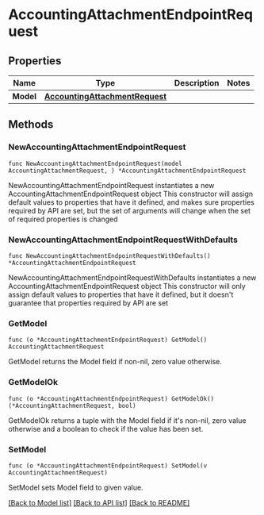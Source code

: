 # AccountingAttachmentEndpointRequest

## Properties

Name | Type | Description | Notes
------------ | ------------- | ------------- | -------------
**Model** | [**AccountingAttachmentRequest**](AccountingAttachmentRequest.md) |  | 

## Methods

### NewAccountingAttachmentEndpointRequest

`func NewAccountingAttachmentEndpointRequest(model AccountingAttachmentRequest, ) *AccountingAttachmentEndpointRequest`

NewAccountingAttachmentEndpointRequest instantiates a new AccountingAttachmentEndpointRequest object
This constructor will assign default values to properties that have it defined,
and makes sure properties required by API are set, but the set of arguments
will change when the set of required properties is changed

### NewAccountingAttachmentEndpointRequestWithDefaults

`func NewAccountingAttachmentEndpointRequestWithDefaults() *AccountingAttachmentEndpointRequest`

NewAccountingAttachmentEndpointRequestWithDefaults instantiates a new AccountingAttachmentEndpointRequest object
This constructor will only assign default values to properties that have it defined,
but it doesn't guarantee that properties required by API are set

### GetModel

`func (o *AccountingAttachmentEndpointRequest) GetModel() AccountingAttachmentRequest`

GetModel returns the Model field if non-nil, zero value otherwise.

### GetModelOk

`func (o *AccountingAttachmentEndpointRequest) GetModelOk() (*AccountingAttachmentRequest, bool)`

GetModelOk returns a tuple with the Model field if it's non-nil, zero value otherwise
and a boolean to check if the value has been set.

### SetModel

`func (o *AccountingAttachmentEndpointRequest) SetModel(v AccountingAttachmentRequest)`

SetModel sets Model field to given value.



[[Back to Model list]](../README.md#documentation-for-models) [[Back to API list]](../README.md#documentation-for-api-endpoints) [[Back to README]](../README.md)



